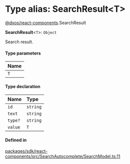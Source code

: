 # Type alias: SearchResult<T\>

[@dxos/react-components](../modules/dxos_react_components.md).SearchResult

 **SearchResult**<`T`\>: `Object`

Search result.

#### Type parameters

| Name |
| :------ |
| `T` |

#### Type declaration

| Name | Type |
| :------ | :------ |
| `id` | `string` |
| `text` | `string` |
| `type?` | `string` |
| `value` | `T` |

#### Defined in

[packages/sdk/react-components/src/SearchAutocomplete/SearchModel.ts:11](https://github.com/dxos/dxos/blob/main/packages/sdk/react-components/src/SearchAutocomplete/SearchModel.ts#L11)
